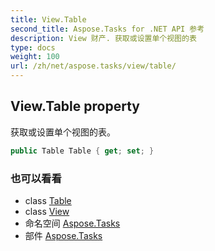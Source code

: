 ```yaml
---
title: View.Table
second_title: Aspose.Tasks for .NET API 参考
description: View 财产. 获取或设置单个视图的表
type: docs
weight: 100
url: /zh/net/aspose.tasks/view/table/
---
```

## View.Table property

获取或设置单个视图的表。

```csharp
public Table Table { get; set; }
```

### 也可以看看

* class [Table](../../table/)
* class [View](../)
* 命名空间 [Aspose.Tasks](../../view/)
* 部件 [Aspose.Tasks](../../../)


